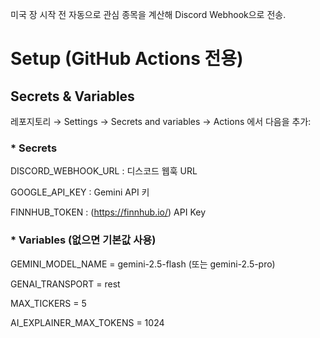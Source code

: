 미국 장 시작 전 자동으로 관심 종목을 계산해 Discord Webhook으로 전송.

# Setup (GitHub Actions 전용)
## Secrets & Variables
레포지토리 → Settings → Secrets and variables → Actions 에서 다음을 추가:

### * Secrets
DISCORD_WEBHOOK_URL : 디스코드 웹훅 URL

GOOGLE_API_KEY : Gemini API 키

FINNHUB_TOKEN : (https://finnhub.io/) API Key

### * Variables (없으면 기본값 사용)
GEMINI_MODEL_NAME = gemini-2.5-flash (또는 gemini-2.5-pro)

GENAI_TRANSPORT = rest 

MAX_TICKERS = 5

AI_EXPLAINER_MAX_TOKENS = 1024
